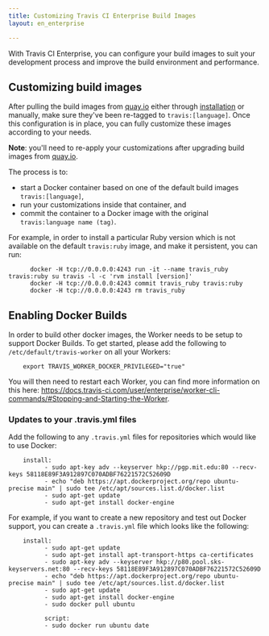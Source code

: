 ```yaml
---
title: Customizing Travis CI Enterprise Build Images
layout: en_enterprise

---
```


With Travis CI Enterprise, you can configure your build images to suit your
development process and improve the build environment and performance.

<div id="toc"></div>

## Customizing build images

After pulling the build images from
[quay.io](https://quay.io/organization/travisci) either through
[installation](/user/enterprise/installation) or manually, make sure
they've been re-tagged to `travis:[language]`. Once this configuration is in
place, you can fully customize these images according to your needs.

**Note**: you'll need to re-apply your customizations after
upgrading build images from [quay.io](https://quay.io/organization/travisci).

The process is to:

-   start a Docker container based on one of the default build images
    `travis:[language]`,
-   run your customizations inside that container, and
-   commit the container to a Docker image with the original
    `travis:language name (tag)`.

For example, in order to install a particular Ruby version which is not
available on the default `travis:ruby` image, and make it persistent,
you can run:

```    
      docker -H tcp://0.0.0.0:4243 run -it --name travis_ruby travis:ruby su travis -l -c 'rvm install [version]'
      docker -H tcp://0.0.0.0:4243 commit travis_ruby travis:ruby
      docker -H tcp://0.0.0.0:4243 rm travis_ruby
```

## Enabling Docker Builds

In order to build other docker images, the Worker needs to be setup to support Docker Builds. To get started, please add the following to `/etc/default/travis-worker` on all your Workers:

```
    export TRAVIS_WORKER_DOCKER_PRIVILEGED="true"
```       

You will then need to restart each Worker, you can find more information on this here: https://docs.travis-ci.com/user/enterprise/worker-cli-commands/#Stopping-and-Starting-the-Worker.

### Updates to your .travis.yml files

Add the following to any `.travis.yml` files for repositories which would like to use Docker:

```
    install:
          - sudo apt-key adv --keyserver hkp://pgp.mit.edu:80 --recv-keys 58118E89F3A912897C070ADBF76221572C52609D
          - echo "deb https://apt.dockerproject.org/repo ubuntu-precise main" | sudo tee /etc/apt/sources.list.d/docker.list
          - sudo apt-get update
          - sudo apt-get install docker-engine
```

For example, if you want to create a new repository and test out Docker support, you can create a `.travis.yml` file which looks like the following:

```
    install:
          - sudo apt-get update
          - sudo apt-get install apt-transport-https ca-certificates
          - sudo apt-key adv --keyserver hkp://p80.pool.sks-keyservers.net:80 --recv-keys 58118E89F3A912897C070ADBF76221572C52609D
          - echo "deb https://apt.dockerproject.org/repo ubuntu-precise main" | sudo tee /etc/apt/sources.list.d/docker.list
          - sudo apt-get update
          - sudo apt-get install docker-engine
          - sudo docker pull ubuntu

          script:
          - sudo docker run ubuntu date
```
